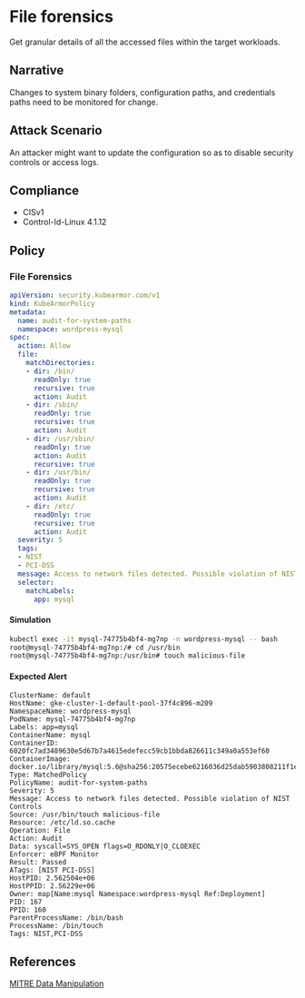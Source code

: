 # File forensics
Get granular details of all the accessed files within the target workloads.

## Narrative
Changes to system binary folders, configuration paths, and credentials paths need to be monitored for change.

## Attack Scenario
An attacker might want to update the configuration so as to disable security controls or access logs.

## Compliance
- CISv1
- Control-Id-Linux 4.1.12

## Policy
### File Forensics
```yaml
apiVersion: security.kubearmor.com/v1
kind: KubeArmorPolicy
metadata:
  name: audit-for-system-paths
  namespace: wordpress-mysql
spec:
  action: Allow
  file:
    matchDirectories:
    - dir: /bin/
      readOnly: true
      recursive: true
      action: Audit
    - dir: /sbin/
      readOnly: true
      recursive: true
      action: Audit
    - dir: /usr/sbin/
      readOnly: true
      action: Audit
      recursive: true
    - dir: /usr/bin/
      readOnly: true
      recursive: true
      action: Audit
    - dir: /etc/
      readOnly: true
      recursive: true
      action: Audit
  severity: 5
  tags:
  - NIST
  - PCI-DSS
  message: Access to network files detected. Possible violation of NIST Controls
  selector:
    matchLabels:
      app: mysql
```
#### Simulation
```sh
kubectl exec -it mysql-74775b4bf4-mg7np -n wordpress-mysql -- bash
root@mysql-74775b4bf4-mg7np:/# cd /usr/bin
root@mysql-74775b4bf4-mg7np:/usr/bin# touch malicious-file
```

#### Expected Alert
```
ClusterName: default
HostName: gke-cluster-1-default-pool-37f4c896-m209
NamespaceName: wordpress-mysql
PodName: mysql-74775b4bf4-mg7np
Labels: app=mysql
ContainerName: mysql
ContainerID: 6020fc7ad3489630e5d67b7a4615edefecc59cb1bbda826611c349a0a553ef60
ContainerImage: docker.io/library/mysql:5.6@sha256:20575ecebe6216036d25dab5903808211f1e9ba63dc7825ac20cb975e34cfcae
Type: MatchedPolicy
PolicyName: audit-for-system-paths
Severity: 5
Message: Access to network files detected. Possible violation of NIST Controls
Source: /usr/bin/touch malicious-file
Resource: /etc/ld.so.cache
Operation: File
Action: Audit
Data: syscall=SYS_OPEN flags=O_RDONLY|O_CLOEXEC
Enforcer: eBPF Monitor
Result: Passed
ATags: [NIST PCI-DSS]
HostPID: 2.562504e+06
HostPPID: 2.56229e+06
Owner: map[Name:mysql Namespace:wordpress-mysql Ref:Deployment]
PID: 167
PPID: 160
ParentProcessName: /bin/bash
ProcessName: /bin/touch
Tags: NIST,PCI-DSS
```

## References
[MITRE Data Manipulation](https://attack.mitre.org/techniques/T1602/)



